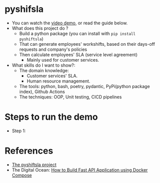 # pyshifsla
- You can watch the [video demo](https:/loom.com), or read the guide below.
- What does this project do ?
    - Build a python package (you can install with `pip install pyshiftsla`)
    - That can generate employees' workshifts, based on their days-off requests and company's policies
    - Then calculate employees' SLA (service level agreement)
        - Mainly used for customer services.
- What skills do I want to show?:
    - The domain knowledge:
        - Customer services' SLA.
        - Human resource management.
    - The tools: python, bash, poetry, pydantic, PyPi(python package index), Github Actions
    - The techniques: OOP, Unit testing, CICD pipelines

# Steps to run the demo
- Step 1:

# References
- [The pyshiftsla project](https://pypi.org/project/pyshiftsla/)
- The Digital Ocean: [How to Build Fast API Application using Docker Compose](https://www.digitalocean.com/community/tutorials/create-fastapi-app-using-docker-compose)